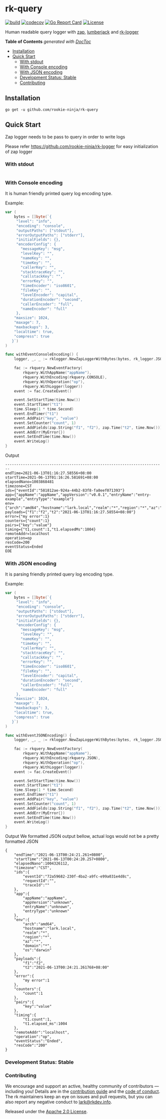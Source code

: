 # rk-query
[![build](https://github.com/rookie-ninja/rk-query/actions/workflows/ci.yml/badge.svg)](https://github.com/rookie-ninja/rk-query/actions/workflows/ci.yml)
[![codecov](https://codecov.io/gh/rookie-ninja/rk-query/branch/master/graph/badge.svg?token=3QUPNQKM5B)](https://codecov.io/gh/rookie-ninja/rk-query)
[![Go Report Card](https://goreportcard.com/badge/github.com/rookie-ninja/rk-query)](https://goreportcard.com/report/github.com/rookie-ninja/rk-query)
[![License](https://img.shields.io/badge/License-Apache%202.0-blue.svg)](https://opensource.org/licenses/Apache-2.0)

Human readable query logger with [zap](https://github.com/uber-go/zap), [lumberjack](https://github.com/natefinch/lumberjack) and [rk-logger](https://github.com/rookie-ninja/rk-logger)

<!-- START doctoc generated TOC please keep comment here to allow auto update -->
<!-- DON'T EDIT THIS SECTION, INSTEAD RE-RUN doctoc TO UPDATE -->
**Table of Contents**  *generated with [DocToc](https://github.com/thlorenz/doctoc)*

- [Installation](#installation)
- [Quick Start](#quick-start)
  - [With stdout](#with-stdout)
  - [With Console encoding](#with-console-encoding)
  - [With JSON encoding](#with-json-encoding)
  - [Development Status: Stable](#development-status-stable)
  - [Contributing](#contributing)

<!-- END doctoc generated TOC please keep comment here to allow auto update -->

## Installation
`go get -u github.com/rookie-ninja/rk-query`

## Quick Start
Zap logger needs to be pass to query in order to write logs

Please refer https://github.com/rookie-ninja/rk-logger for easy initialization of zap logger

### With stdout
```go

```

### With Console encoding
It is human friendly printed query log encoding type.

Example:
```go
var (
    bytes = []byte(`{
     "level": "info",
     "encoding": "console",
     "outputPaths": ["stdout"],
     "errorOutputPaths": ["stderr"],
     "initialFields": {},
     "encoderConfig": {
       "messageKey": "msg",
       "levelKey": "",
       "nameKey": "",
       "timeKey": "",
       "callerKey": "",
       "stacktraceKey": "",
       "callstackKey": "",
       "errorKey": "",
       "timeEncoder": "iso8601",
       "fileKey": "",
       "levelEncoder": "capital",
       "durationEncoder": "second",
       "callerEncoder": "full",
       "nameEncoder": "full"
     },
    "maxsize": 1024,
    "maxage": 7,
    "maxbackups": 3,
    "localtime": true,
    "compress": true
   }`)
)

func withEventConsoleEncoding() {
	logger, _, _ := rklogger.NewZapLoggerWithBytes(bytes, rk_logger.JSON)

	fac := rkquery.NewEventFactory(
		rkquery.WithAppName("appName"),
		rkquery.WithEncoding(rkquery.CONSOLE),
		rkquery.WithOperation("op"),
		rkquery.WithLogger(logger))
	event := fac.CreateEvent()

	event.SetStartTime(time.Now())
	event.StartTimer("t1")
	time.Sleep(1 * time.Second)
	event.EndTimer("t1")
	event.AddPair("key", "value")
	event.SetCounter("count", 1)
	event.AddFields(zap.String("f1", "f2"), zap.Time("t2", time.Now()))
	event.AddErr(MyError{})
	event.SetEndTime(time.Now())
	event.WriteLog()
}
```
Output
```
------------------------------------------------------------------------
endTime=2021-06-13T01:16:27.58556+08:00
startTime=2021-06-13T01:16:26.581691+08:00
elapsedNano=1003868481
timezone=CST
ids={"eventId":"581812ae-924a-44b2-83f8-fa8eef071393"}
app={"appName":"appName","appVersion":"v0.0.1","entryName":"entry-example","entryType":"example"}
env={"arch":"amd64","hostname":"lark.local","realm":"*","region":"*","az":"*","domain":"*","os":"darwin"}
payloads={"f1":"f2","t2":"2021-06-13T01:16:27.58554+08:00"}
error={"my error":1}
counters={"count":1}
pairs={"key":"value"}
timing={"t1.count":1,"t1.elapsedMs":1004}
remoteAddr=localhost
operation=op
resCode=200
eventStatus=Ended
EOE
```

### With JSON encoding
It is parsing friendly printed query log encoding type.

Example:
```go
var (
    bytes = []byte(`{
     "level": "info",
     "encoding": "console",
     "outputPaths": ["stdout"],
     "errorOutputPaths": ["stderr"],
     "initialFields": {},
     "encoderConfig": {
       "messageKey": "msg",
       "levelKey": "",
       "nameKey": "",
       "timeKey": "",
       "callerKey": "",
       "stacktraceKey": "",
       "callstackKey": "",
       "errorKey": "",
       "timeEncoder": "iso8601",
       "fileKey": "",
       "levelEncoder": "capital",
       "durationEncoder": "second",
       "callerEncoder": "full",
       "nameEncoder": "full"
     },
    "maxsize": 1024,
    "maxage": 7,
    "maxbackups": 3,
    "localtime": true,
    "compress": true
   }`)
)

func withEventJSONEncoding() {
	logger, _, _ := rklogger.NewZapLoggerWithBytes(bytes, rk_logger.JSON)

	fac := rkquery.NewEventFactory(
		rkquery.WithAppName("appName"),
		rkquery.WithEncoding(rkquery.JSON),
		rkquery.WithOperation("op"),
		rkquery.WithLogger(logger))
	event := fac.CreateEvent()

	event.SetStartTime(time.Now())
	event.StartTimer("t1")
	time.Sleep(1 * time.Second)
	event.EndTimer("t1")
	event.AddPair("key", "value")
	event.SetCounter("count", 1)
	event.AddFields(zap.String("f1", "f2"), zap.Time("t2", time.Now()))
	event.AddErr(MyError{})
	event.SetEndTime(time.Now())
	event.WriteLog()
}
```
Output 
We formatted JSON output bellow, actual logs would not be a pretty formatted JSON
```
{
    "endTime":"2021-06-13T00:24:21.261+0800",
    "startTime":"2021-06-13T00:24:20.257+0800",
    "elapsedNano":1004326112,
    "timezone":"CST",
    "ids":{
        "eventId":"72a59682-230f-4ba2-a9fc-e99a031e4d8c",
        "requestId":"",
        "traceId":""
    },
    "app":{
        "appName":"appName",
        "appVersion":"unknown",
        "entryName":"unknown",
        "entryType":"unknown"
    },
    "env":{
        "arch":"amd64",
        "hostname":"lark.local",
        "realm":"*",
        "region":"*",
        "az":"*",
        "domain":"*",
        "os":"darwin"
    },
    "payloads":{
        "f1":"f2",
        "t2":"2021-06-13T00:24:21.261768+08:00"
    },
    "error":{
        "my error":1
    },
    "counters":{
        "count":1
    },
    "pairs":{
        "key":"value"
    },
    "timing":{
        "t1.count":1,
        "t1.elapsed_ms":1004
    },
    "remoteAddr":"localhost",
    "operation":"op",
    "eventStatus":"Ended",
    "resCode":"200"
}
```

### Development Status: Stable

### Contributing
We encourage and support an active, healthy community of contributors &mdash;
including you! Details are in the [contribution guide](CONTRIBUTING.md) and
the [code of conduct](CODE_OF_CONDUCT.md). The rk maintainers keep an eye on
issues and pull requests, but you can also report any negative conduct to
lark@rkdev.info.

Released under the [Apache 2.0 License](LICENSE).

